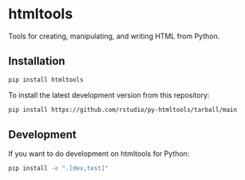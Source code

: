 # htmltools

Tools for creating, manipulating, and writing HTML from Python.

## Installation

```sh
pip install htmltools
```

To install the latest development version from this repository:

```sh
pip install https://github.com/rstudio/py-htmltools/tarball/main
```

## Development

If you want to do development on htmltools for Python:

```sh
pip install -e ".[dev,test]"
```
